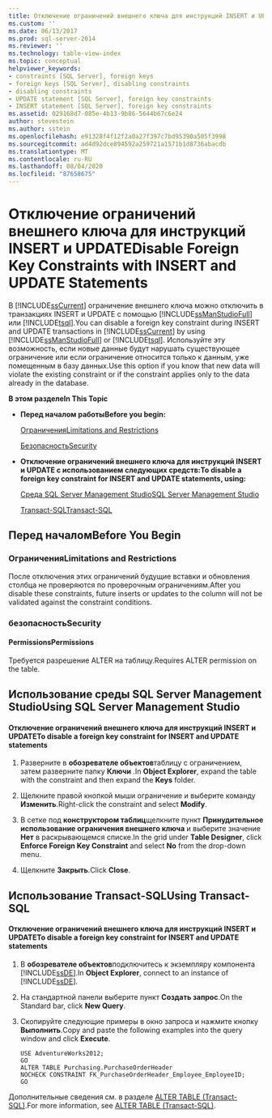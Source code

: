 ```yaml
---
title: Отключение ограничений внешнего ключа для инструкций INSERT и UPDATE | Документация Майкрософт
ms.custom: ''
ms.date: 06/13/2017
ms.prod: sql-server-2014
ms.reviewer: ''
ms.technology: table-view-index
ms.topic: conceptual
helpviewer_keywords:
- constraints [SQL Server], foreign keys
- foreign keys [SQL Server], disabling constraints
- disabling constraints
- UPDATE statement [SQL Server], foreign key constraints
- INSERT statement [SQL Server], foreign key constraints
ms.assetid: 029168d7-085e-4b13-9b86-5644b67c6e24
author: stevestein
ms.author: sstein
ms.openlocfilehash: e91328f4f12f2a0a27f397c7bd95390a505f3998
ms.sourcegitcommit: ad4d92dce894592a259721a1571b1d8736abacdb
ms.translationtype: MT
ms.contentlocale: ru-RU
ms.lasthandoff: 08/04/2020
ms.locfileid: "87658675"
---
```

# <a name="disable-foreign-key-constraints-with-insert-and-update-statements"></a><span data-ttu-id="94b25-102">Отключение ограничений внешнего ключа для инструкций INSERT и UPDATE</span><span class="sxs-lookup"><span data-stu-id="94b25-102">Disable Foreign Key Constraints with INSERT and UPDATE Statements</span></span>
  <span data-ttu-id="94b25-103">В [!INCLUDE[ssCurrent](../../includes/sscurrent-md.md)] ограничение внешнего ключа можно отключить в транзакциях INSERT и UPDATE с помощью [!INCLUDE[ssManStudioFull](../../includes/ssmanstudiofull-md.md)] или [!INCLUDE[tsql](../../includes/tsql-md.md)].</span><span class="sxs-lookup"><span data-stu-id="94b25-103">You can disable a foreign key constraint during INSERT and UPDATE transactions in [!INCLUDE[ssCurrent](../../includes/sscurrent-md.md)] by using [!INCLUDE[ssManStudioFull](../../includes/ssmanstudiofull-md.md)] or [!INCLUDE[tsql](../../includes/tsql-md.md)].</span></span> <span data-ttu-id="94b25-104">Используйте эту возможность, если новые данные будут нарушать существующее ограничение или если ограничение относится только к данным, уже помещенным в базу данных.</span><span class="sxs-lookup"><span data-stu-id="94b25-104">Use this option if you know that new data will violate the existing constraint or if the constraint applies only to the data already in the database.</span></span>  
  
 <span data-ttu-id="94b25-105">**В этом разделе**</span><span class="sxs-lookup"><span data-stu-id="94b25-105">**In This Topic**</span></span>  
  
-   <span data-ttu-id="94b25-106">**Перед началом работы**</span><span class="sxs-lookup"><span data-stu-id="94b25-106">**Before you begin:**</span></span>  
  
     [<span data-ttu-id="94b25-107">Ограничения</span><span class="sxs-lookup"><span data-stu-id="94b25-107">Limitations and Restrictions</span></span>](#Restrictions)  
  
     [<span data-ttu-id="94b25-108">Безопасность</span><span class="sxs-lookup"><span data-stu-id="94b25-108">Security</span></span>](#Security)  
  
-   <span data-ttu-id="94b25-109">**Отключение ограничений внешнего ключа для инструкций INSERT и UPDATE с использованием следующих средств:**</span><span class="sxs-lookup"><span data-stu-id="94b25-109">**To disable a foreign key constraint for INSERT and UPDATE statements, using:**</span></span>  
  
     [<span data-ttu-id="94b25-110">Среда SQL Server Management Studio</span><span class="sxs-lookup"><span data-stu-id="94b25-110">SQL Server Management Studio</span></span>](#SSMSProcedure)  
  
     [<span data-ttu-id="94b25-111">Transact-SQL</span><span class="sxs-lookup"><span data-stu-id="94b25-111">Transact-SQL</span></span>](#TsqlProcedure)  
  
##  <a name="before-you-begin"></a><a name="BeforeYouBegin"></a> <span data-ttu-id="94b25-112">Перед началом</span><span class="sxs-lookup"><span data-stu-id="94b25-112">Before You Begin</span></span>  
  
###  <a name="limitations-and-restrictions"></a><a name="Restrictions"></a> <span data-ttu-id="94b25-113">Ограничения</span><span class="sxs-lookup"><span data-stu-id="94b25-113">Limitations and Restrictions</span></span>  
 <span data-ttu-id="94b25-114">После отключения этих ограничений будущие вставки и обновления столбца не проверяются по проверочным ограничениям.</span><span class="sxs-lookup"><span data-stu-id="94b25-114">After you disable these constraints, future inserts or updates to the column will not be validated against the constraint conditions.</span></span>  
  
###  <a name="security"></a><a name="Security"></a> <span data-ttu-id="94b25-115">безопасность</span><span class="sxs-lookup"><span data-stu-id="94b25-115">Security</span></span>  
  
####  <a name="permissions"></a><a name="Permissions"></a> <span data-ttu-id="94b25-116">Permissions</span><span class="sxs-lookup"><span data-stu-id="94b25-116">Permissions</span></span>  
 <span data-ttu-id="94b25-117">Требуется разрешение ALTER на таблицу.</span><span class="sxs-lookup"><span data-stu-id="94b25-117">Requires ALTER permission on the table.</span></span>  
  
##  <a name="using-sql-server-management-studio"></a><a name="SSMSProcedure"></a> <span data-ttu-id="94b25-118">Использование среды SQL Server Management Studio</span><span class="sxs-lookup"><span data-stu-id="94b25-118">Using SQL Server Management Studio</span></span>  
  
#### <a name="to-disable-a-foreign-key-constraint-for-insert-and-update-statements"></a><span data-ttu-id="94b25-119">Отключение ограничений внешнего ключа для инструкций INSERT и UPDATE</span><span class="sxs-lookup"><span data-stu-id="94b25-119">To disable a foreign key constraint for INSERT and UPDATE statements</span></span>  
  
1.  <span data-ttu-id="94b25-120">Разверните в **обозревателе объектов**таблицу с ограничением, затем разверните папку **Ключи** .</span><span class="sxs-lookup"><span data-stu-id="94b25-120">In **Object Explorer**, expand the table with the constraint and then expand the **Keys** folder.</span></span>  
  
2.  <span data-ttu-id="94b25-121">Щелкните правой кнопкой мыши ограничение и выберите команду **Изменить**.</span><span class="sxs-lookup"><span data-stu-id="94b25-121">Right-click the constraint and select **Modify**.</span></span>  
  
3.  <span data-ttu-id="94b25-122">В сетке под **конструктором таблиц**щелкните пункт **Принудительное использование ограничения внешнего ключа** и выберите значение **Нет** в раскрывающемся списке.</span><span class="sxs-lookup"><span data-stu-id="94b25-122">In the grid under **Table Designer**, click **Enforce Foreign Key Constraint** and select **No** from the drop-down menu.</span></span>  
  
4.  <span data-ttu-id="94b25-123">Щелкните **Закрыть**.</span><span class="sxs-lookup"><span data-stu-id="94b25-123">Click **Close**.</span></span>  
  
##  <a name="using-transact-sql"></a><a name="TsqlProcedure"></a> <span data-ttu-id="94b25-124">Использование Transact-SQL</span><span class="sxs-lookup"><span data-stu-id="94b25-124">Using Transact-SQL</span></span>  
  
#### <a name="to-disable-a-foreign-key-constraint-for-insert-and-update-statements"></a><span data-ttu-id="94b25-125">Отключение ограничений внешнего ключа для инструкций INSERT и UPDATE</span><span class="sxs-lookup"><span data-stu-id="94b25-125">To disable a foreign key constraint for INSERT and UPDATE statements</span></span>  
  
1.  <span data-ttu-id="94b25-126">В **обозревателе объектов**подключитесь к экземпляру компонента [!INCLUDE[ssDE](../../includes/ssde-md.md)].</span><span class="sxs-lookup"><span data-stu-id="94b25-126">In **Object Explorer**, connect to an instance of [!INCLUDE[ssDE](../../includes/ssde-md.md)].</span></span>  
  
2.  <span data-ttu-id="94b25-127">На стандартной панели выберите пункт **Создать запрос**.</span><span class="sxs-lookup"><span data-stu-id="94b25-127">On the Standard bar, click **New Query**.</span></span>  
  
3.  <span data-ttu-id="94b25-128">Скопируйте следующие примеры в окно запроса и нажмите кнопку **Выполнить**.</span><span class="sxs-lookup"><span data-stu-id="94b25-128">Copy and paste the following examples into the query window and click **Execute**.</span></span>  
  
    ```  
    USE AdventureWorks2012;  
    GO  
    ALTER TABLE Purchasing.PurchaseOrderHeader  
    NOCHECK CONSTRAINT FK_PurchaseOrderHeader_Employee_EmployeeID;  
    GO  
    ```  
  
 <span data-ttu-id="94b25-129">Дополнительные сведения см. в разделе [ALTER TABLE (Transact-SQL)](/sql/t-sql/statements/alter-table-transact-sql).</span><span class="sxs-lookup"><span data-stu-id="94b25-129">For more information, see [ALTER TABLE &#40;Transact-SQL&#41;](/sql/t-sql/statements/alter-table-transact-sql).</span></span>  
  
###  <a name="TsqlExample"></a>  
